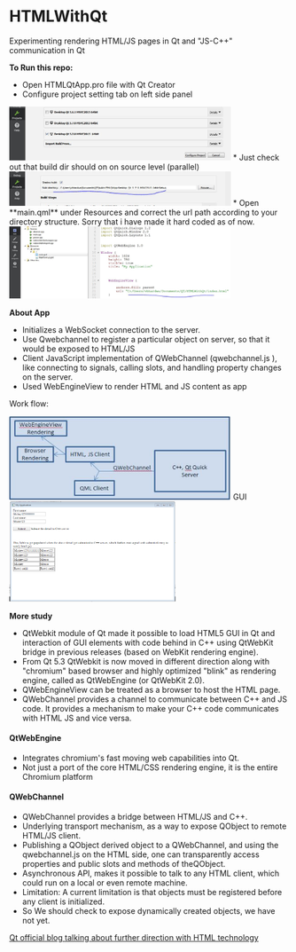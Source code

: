 # HTMLWithQt
Experimenting rendering HTML/JS pages in Qt and "JS-C++" communication in Qt

**To Run this repo:**
* Open HTMLQtApp.pro file with Qt Creator
* Configure project setting tab on left side panel

<img src="/images/configure.JPG?raw=true" width="400" >
<!--
 ![](/images/configure.JPG?raw=true "")
 -->
* Just check out that build dir should on on source level (parallel)

<img src="/images/build.JPG?raw=true" width="400" >
* Open **main.qml** under Resources and correct the url path according to your directory structure. Sorry that i have made it hard coded as of now.

<img src="/images/hardcodedpath.JPG?raw=true" width="400" >

**About App**
* Initializes a WebSocket connection to the server.
* Use Qwebchannel to register a particular object on server, so that it would be exposed to HTML/JS
* Client JavaScript implementation of QWebChannel (qwebchannel.js ), like connecting to signals, calling slots, and handling property changes on the server.
* Used WebEngineView to render HTML and JS content as app

Work flow:

<img src="/images/app.jpg?raw=true" width="400" >
<!---
![](/images/app.jpg?raw=true ""){:height="36px" width="36px"}
-->
GUI

<img src="/images/gui.png?raw=true" width="300" >
<!--![](/images/gui.png?raw=true "")-->

**More study**
* QtWebkit module of Qt made it possible to load HTML5 GUI in Qt and interaction of GUI elements with code behind in C++ using QtWebKit bridge in previous releases (based on WebKit rendering engine).
 * From Qt 5.3 QtWebkit is now moved in different direction along with "chromium" based browser and highly optimized "blink" as rendering engine, called as QtWebEngine (or QtWebKit 2.0).
* QWebEngineView can be treated as a browser to host the HTML page.
* QWebChannel provides a channel to communicate between C++ and JS code. It provides a mechanism to make your C++ code communicates with HTML JS and vice versa. 

#### QtWebEngine
* Integrates chromium's fast moving web capabilities into Qt.
* Not just a port of the core HTML/CSS rendering engine, it is the entire Chromium platform

#### QWebChannel 
* QWebChannel provides a bridge between HTML/JS and C++.
* Underlying transport mechanism, as a way to expose QObject to remote HTML/JS client.
* Publishing a QObject derived object to a QWebChannel, and using the qwebchannel.js on the HTML side, one can transparently access properties and public slots and methods of theQObject.
* Asynchronous API, makes it possible to talk to any HTML client, which could run on a local or even remote machine.
* Limitation:  A current limitation is that objects must be registered before any client is initialized.
 * So We should check to expose dynamically created objects, we have not yet.
 
 
 [Qt official blog talking about further direction with HTML technology](http://blog.qt.io/blog/2013/09/12/introducing-the-qt-webengine/)
